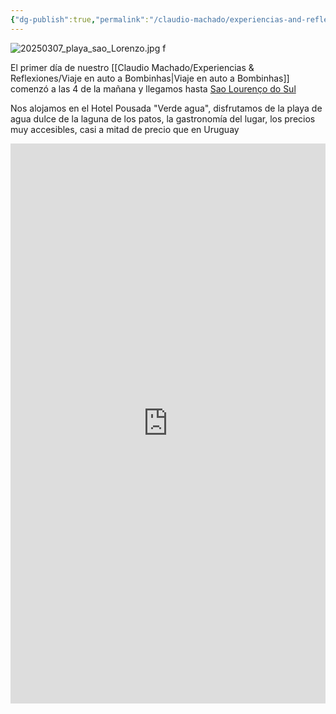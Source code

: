 ```yaml
---
{"dg-publish":true,"permalink":"/claudio-machado/experiencias-and-reflexiones/praia-sao-lourenco/","tags":["playa","Brasil","bombinhas","viajes","automóvil"]}
---
```


![20250307_playa_sao_Lorenzo.jpg](/img/user/07%20-%20Personal/Im%C3%A1genes/20250307_playa_sao_Lorenzo.jpg) f 

El primer día de nuestro [[Claudio Machado/Experiencias & Reflexiones/Viaje en auto a Bombinhas\|Viaje en auto a Bombinhas]] comenzó a las 4 de la mañana y llegamos hasta [Sao Lourenço do Sul](https://maps.app.goo.gl/Smt5V2FgvQ9YNUKx5)

Nos alojamos en el Hotel Pousada "Verde agua", disfrutamos de la playa de agua dulce de la laguna de los patos, la gastronomía del lugar, los precios muy accesibles, casi a mitad de precio que en Uruguay 

<div style="position: relative; width: 100%; padding-bottom: 177.78%; height: 0; overflow: hidden;">
  <iframe 
    style="position: absolute; top: 0; left: 0; width: 100%; height: 100%;" 
    src="https://www.youtube.com/embed/8qKb2D5y6Tc" 
    frameborder="0" allowfullscreen>
  </iframe>
</div>




